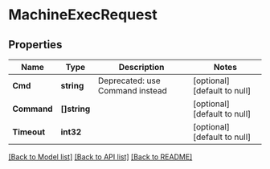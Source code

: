 # MachineExecRequest

## Properties
Name | Type | Description | Notes
------------ | ------------- | ------------- | -------------
**Cmd** | **string** | Deprecated: use Command instead | [optional] [default to null]
**Command** | **[]string** |  | [optional] [default to null]
**Timeout** | **int32** |  | [optional] [default to null]

[[Back to Model list]](../README.md#documentation-for-models) [[Back to API list]](../README.md#documentation-for-api-endpoints) [[Back to README]](../README.md)

